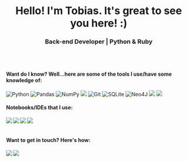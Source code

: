 <head>
<h1 align="center">Hello! I'm Tobias. It's great to see you here! :)</h1>
<h3 align="center">Back-end Developer | Python & Ruby</h3>
</head>
<br></br>
<h4>Want do I know? Well...here are some of the tools I use/have some knowledge of:</h4>

![Python](https://img.shields.io/badge/python-3670A0?style=for-the-badge&logo=python&logoColor=ffdd54)
![Pandas](https://img.shields.io/badge/pandas-%23150458.svg?style=for-the-badge&logo=pandas&logoColor=white)
![NumPy](https://img.shields.io/badge/numpy-%23013243.svg?style=for-the-badge&logo=numpy&logoColor=white)
<img src="https://img.shields.io/badge/scikit_learn-F7931E?style=for-the-badge&logo=scikit-learn&logoColor=white" />
![Git](https://img.shields.io/badge/git-%23F05033.svg?style=for-the-badge&logo=git&logoColor=white)
![SQLite](https://img.shields.io/badge/sqlite-%2307405e.svg?style=for-the-badge&logo=sqlite&logoColor=white)
![Neo4J](https://img.shields.io/badge/Neo4j-008CC1?style=for-the-badge&logo=neo4j&logoColor=white)
<img src="https://img.shields.io/badge/Tableau-E97627?style=for-the-badge&logo=Tableau&logoColor=white" />
<img src="https://img.shields.io/badge/PowerBI-F2C811?style=for-the-badge&logo=Power%20BI&logoColor=white" />


<h4>Notebooks/IDEs that I use:</h4>
<img align='left' src="https://img.shields.io/badge/Visual_Studio_Code-0078D4?style=for-the-badge&logo=visual%20studio%20code&logoColor=white" />
<img align='left' src="https://img.shields.io/badge/PyCharm-000000.svg?&style=for-the-badge&logo=PyCharm&logoColor=white" />
<img align='left' src="https://img.shields.io/badge/Jupyter-F37626.svg?&style=for-the-badge&logo=Jupyter&logoColor=white" />
<img align='left' src="https://img.shields.io/badge/Colab-F9AB00?style=for-the-badge&logo=googlecolab&color=525252" />

<br></br>
<h4>Want to get in touch? Here's how:</h4>
<a href="https://www.linkedin.com/in/tobias-sirianni/" target="_blank"><img align='left' src="https://img.shields.io/badge/-LinkedIn-%230077B5?style=for-the-badge&logo=linkedin&logoColor=" target="_blank"></a> 
 <a href = "maito: sirianni.gf@gmail.com"><img align='left' src="https://img.shields.io/badge/-Gmail-%23333?style=for-the-badge&logo=gmail&logoColor=" target="_blank"></a>
